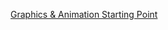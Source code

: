 [Graphics & Animation Starting Point](https://developer.apple.com/library/archive/referencelibrary/GettingStarted/GS_Graphics_iPhone/index.html#//apple_ref/doc/uid/TP40007300)